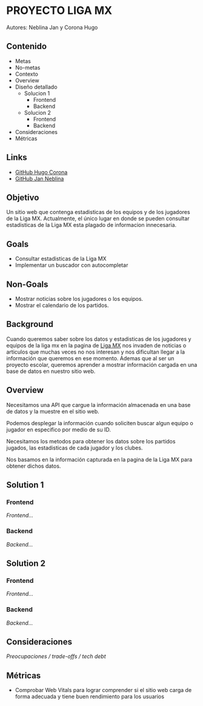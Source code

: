 # PROYECTO LIGA MX

Autores: Neblina Jan y Corona Hugo

## Contenido
- Metas
- No-metas
- Contexto
- Overview
- Diseño detallado
  - Solucion 1
    - Frontend
    - Backend
  - Solucion 2
    - Frontend
    - Backend
- Consideraciones
- Métricas

## Links
- [GitHub Hugo Corona](https://github.com/Hugocrown1)
- [GitHub Jan Neblina](https://github.com/jneblina)

## Objetivo
Un sitio web que contenga estadisticas de los equipos y de los jugadores de la Liga MX.
Actualmente, el único lugar en donde se pueden consultar estadisticas de la Liga MX esta plagado de informacion innecesaria.


## Goals
- Consultar estadisticas de la Liga MX
- Implementar un buscador con autocompletar
## Non-Goals
- Mostrar noticias sobre los jugadores o los equipos.
- Mostrar el calendario de los partidos.

## Background
Cuando queremos saber sobre los datos y estadisticas de los jugadores y equipos de la liga mx en la pagina de [Liga MX](https://ligamx.net/cancha/tablas/tablaGeneralClasificacion/sp/8934b8c89a62e0) nos invaden de noticias o articulos que muchas veces no nos interesan y nos dificultan llegar a la información que queremos en ese momento. Ademas que al ser un proyecto escolar, queremos aprender a mostrar información cargada en una base de datos en nuestro sitio web.

## Overview
Necesitamos una API que cargue la información almacenada en una base de datos y la muestre en el sitio web.

Podemos desplegar la información cuando soliciten buscar algun equipo o jugador en especifico por medio de su ID.

Necesitamos los metodos para obtener los datos sobre los partidos jugados, las estadisticas de cada jugador y los clubes.

Nos basamos en la información capturada en la pagina de la Liga MX para obtener dichos datos.


## Solution 1
### Frontend
_Frontend…_
### Backend
_Backend…_

## Solution 2
### Frontend
_Frontend…_
### Backend
_Backend…_

## Consideraciones
_Preocupaciones / trade-offs / tech debt_

## Métricas
- Comprobar Web Vitals para lograr comprender si el sitio web carga de forma adecuada y tiene buen rendimiento para los usuarios
